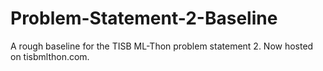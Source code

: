 # Problem-Statement-2-Baseline
A rough baseline for the TISB ML-Thon problem statement 2. Now hosted on tisbmlthon.com.
